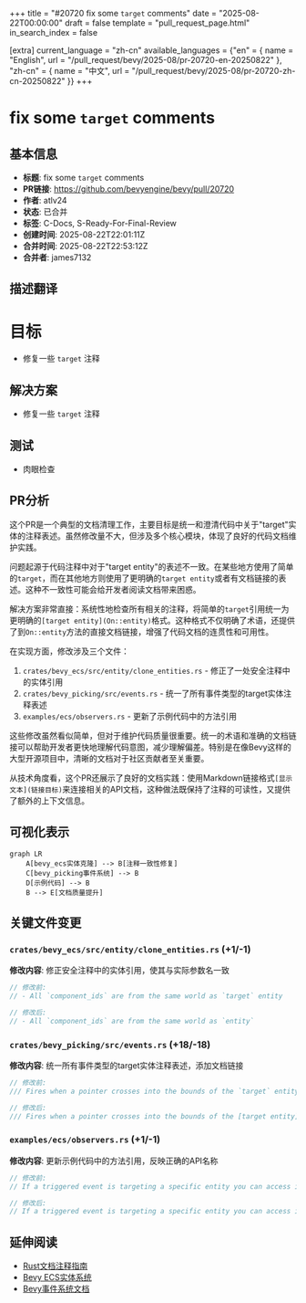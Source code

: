 +++
title = "#20720 fix some `target` comments"
date = "2025-08-22T00:00:00"
draft = false
template = "pull_request_page.html"
in_search_index = false

[extra]
current_language = "zh-cn"
available_languages = {"en" = { name = "English", url = "/pull_request/bevy/2025-08/pr-20720-en-20250822" }, "zh-cn" = { name = "中文", url = "/pull_request/bevy/2025-08/pr-20720-zh-cn-20250822" }}
+++

# fix some `target` comments

## 基本信息
- **标题**: fix some `target` comments
- **PR链接**: https://github.com/bevyengine/bevy/pull/20720
- **作者**: atlv24
- **状态**: 已合并
- **标签**: C-Docs, S-Ready-For-Final-Review
- **创建时间**: 2025-08-22T22:01:11Z
- **合并时间**: 2025-08-22T22:53:12Z
- **合并者**: james7132

## 描述翻译
# 目标

- 修复一些 `target` 注释

## 解决方案

- 修复一些 `target` 注释

## 测试

- 肉眼检查

## PR分析

这个PR是一个典型的文档清理工作，主要目标是统一和澄清代码中关于"target"实体的注释表述。虽然修改量不大，但涉及多个核心模块，体现了良好的代码文档维护实践。

问题起源于代码注释中对于"target entity"的表述不一致。在某些地方使用了简单的`target`，而在其他地方则使用了更明确的`target entity`或者有文档链接的表述。这种不一致性可能会给开发者阅读文档带来困惑。

解决方案非常直接：系统性地检查所有相关的注释，将简单的`target`引用统一为更明确的`[target entity](On::entity)`格式。这种格式不仅明确了术语，还提供了到`On::entity`方法的直接文档链接，增强了代码文档的连贯性和可用性。

在实现方面，修改涉及三个文件：
1. `crates/bevy_ecs/src/entity/clone_entities.rs` - 修正了一处安全注释中的实体引用
2. `crates/bevy_picking/src/events.rs` - 统一了所有事件类型的target实体注释表述
3. `examples/ecs/observers.rs` - 更新了示例代码中的方法引用

这些修改虽然看似简单，但对于维护代码质量很重要。统一的术语和准确的文档链接可以帮助开发者更快地理解代码意图，减少理解偏差。特别是在像Bevy这样的大型开源项目中，清晰的文档对于社区贡献者至关重要。

从技术角度看，这个PR还展示了良好的文档实践：使用Markdown链接格式`[显示文本](链接目标)`来连接相关的API文档，这种做法既保持了注释的可读性，又提供了额外的上下文信息。

## 可视化表示

```mermaid
graph LR
    A[bevy_ecs实体克隆] --> B[注释一致性修复]
    C[bevy_picking事件系统] --> B
    D[示例代码] --> B
    B --> E[文档质量提升]
```

## 关键文件变更

### `crates/bevy_ecs/src/entity/clone_entities.rs` (+1/-1)
**修改内容**: 修正安全注释中的实体引用，使其与实际参数名一致
```rust
// 修改前:
// - All `component_ids` are from the same world as `target` entity

// 修改后:
// - All `component_ids` are from the same world as `entity`
```

### `crates/bevy_picking/src/events.rs` (+18/-18)
**修改内容**: 统一所有事件类型的target实体注释表述，添加文档链接
```rust
// 修改前:
/// Fires when a pointer crosses into the bounds of the `target` entity.

// 修改后:
/// Fires when a pointer crosses into the bounds of the [target entity](On::entity).
```

### `examples/ecs/observers.rs` (+1/-1)
**修改内容**: 更新示例代码中的方法引用，反映正确的API名称
```rust
// 修改前:
// If a triggered event is targeting a specific entity you can access it with `.target()`

// 修改后:
// If a triggered event is targeting a specific entity you can access it with `.entity()`
```

## 延伸阅读

- [Rust文档注释指南](https://doc.rust-lang.org/rustdoc/how-to-write-documentation.html)
- [Bevy ECS实体系统](https://bevyengine.org/learn/books/bevy-ecs/entities)
- [Bevy事件系统文档](https://bevyengine.org/learn/books/bevy-ecs/events)